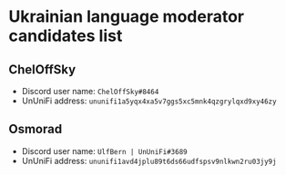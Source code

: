 # Ukrainian language moderator candidates list

## ChelOffSky

- Discord user name: `ChelOffSky#8464`
- UnUniFi address: `ununifi1a5yqx4xa5v7ggs5xc5mnk4qzgrylqxd9xy46zy`

## Osmorad

- Discord user name: `UlfBern | UnUniFi#3689`
- UnUniFi address: `ununifi1avd4jplu89t6ds66udfspsv9nlkwn2ru03jy9j`
